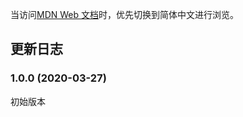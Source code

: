 当访问[MDN Web 文档](https://developer.mozilla.org/)时，优先切换到简体中文进行浏览。

## 更新日志

### 1.0.0 (2020-03-27)

初始版本